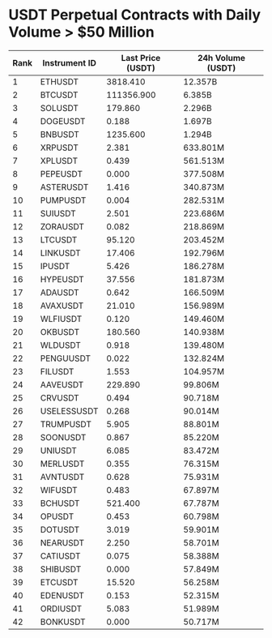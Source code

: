 # USDT Perpetual Contracts with Daily Volume > $50 Million

| Rank | Instrument ID | Last Price (USDT) | 24h Volume (USDT) |
|------|---------------|-------------------|-------------------|
| 1 | ETHUSDT | 3818.410 | 12.357B |
| 2 | BTCUSDT | 111356.900 | 6.385B |
| 3 | SOLUSDT | 179.860 | 2.296B |
| 4 | DOGEUSDT | 0.188 | 1.697B |
| 5 | BNBUSDT | 1235.600 | 1.294B |
| 6 | XRPUSDT | 2.381 | 633.801M |
| 7 | XPLUSDT | 0.439 | 561.513M |
| 8 | PEPEUSDT | 0.000 | 377.508M |
| 9 | ASTERUSDT | 1.416 | 340.873M |
| 10 | PUMPUSDT | 0.004 | 282.531M |
| 11 | SUIUSDT | 2.501 | 223.686M |
| 12 | ZORAUSDT | 0.082 | 218.869M |
| 13 | LTCUSDT | 95.120 | 203.452M |
| 14 | LINKUSDT | 17.406 | 192.796M |
| 15 | IPUSDT | 5.426 | 186.278M |
| 16 | HYPEUSDT | 37.556 | 181.873M |
| 17 | ADAUSDT | 0.642 | 166.509M |
| 18 | AVAXUSDT | 21.010 | 156.989M |
| 19 | WLFIUSDT | 0.120 | 149.460M |
| 20 | OKBUSDT | 180.560 | 140.938M |
| 21 | WLDUSDT | 0.918 | 139.480M |
| 22 | PENGUUSDT | 0.022 | 132.824M |
| 23 | FILUSDT | 1.553 | 104.957M |
| 24 | AAVEUSDT | 229.890 | 99.806M |
| 25 | CRVUSDT | 0.494 | 90.718M |
| 26 | USELESSUSDT | 0.268 | 90.014M |
| 27 | TRUMPUSDT | 5.905 | 88.801M |
| 28 | SOONUSDT | 0.867 | 85.220M |
| 29 | UNIUSDT | 6.085 | 83.472M |
| 30 | MERLUSDT | 0.355 | 76.315M |
| 31 | AVNTUSDT | 0.628 | 75.931M |
| 32 | WIFUSDT | 0.483 | 67.897M |
| 33 | BCHUSDT | 521.400 | 67.787M |
| 34 | OPUSDT | 0.453 | 60.798M |
| 35 | DOTUSDT | 3.019 | 59.901M |
| 36 | NEARUSDT | 2.250 | 58.701M |
| 37 | CATIUSDT | 0.075 | 58.388M |
| 38 | SHIBUSDT | 0.000 | 57.849M |
| 39 | ETCUSDT | 15.520 | 56.258M |
| 40 | EDENUSDT | 0.153 | 52.315M |
| 41 | ORDIUSDT | 5.083 | 51.989M |
| 42 | BONKUSDT | 0.000 | 50.717M |
